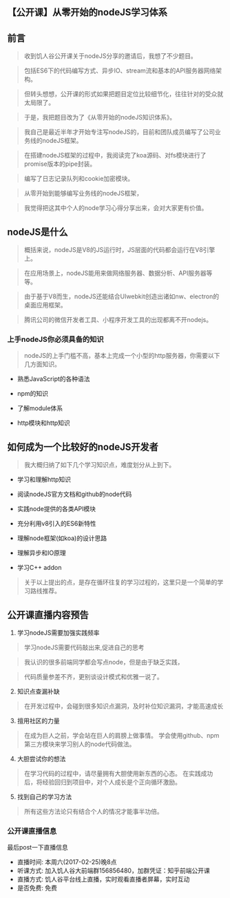 ## 【公开课】从零开始的nodeJS学习体系

## 前言

> 收到饥人谷公开课关于nodeJS分享的邀请后，我想了不少题目。

> 包括ES6下的代码编写方式、异步IO、stream流和基本的API服务器网络架构。

> 但转头想想，公开课的形式如果把题目定位比较细节化，往往针对的受众就太局限了。

> 于是，我把题目改为了《从零开始的nodeJS知识体系》。

> 我自己是最近半年才开始专注写nodeJS的，目前和团队成员编写了公司业务线的nodeJS框架。

> 在搭建nodeJS框架的过程中，我阅读完了koa源码、对fs模块进行了promise版本的pipe封装。

> 编写了日志记录队列和cookie加密模块。

> 从零开始到能够编写业务线的nodeJS框架，

> 我觉得把这其中个人的node学习心得分享出来，会对大家更有价值。


## nodeJS是什么

> 概括来说，nodeJS是V8的JS运行时，JS层面的代码都会运行在V8引擎上。

> 在应用场景上，nodeJS能用来做网络服务器、数据分析、API服务器等等。

> 由于基于V8而生，nodeJS还能结合UIwebkit创造出诸如nw、electron的桌面应用框架。

> 腾讯公司的微信开发者工具、小程序开发工具的出现都离不开nodejs。

### 上手nodeJS你必须具备的知识

> nodeJS的上手门槛不高，基本上完成一个小型的http服务器，你需要以下几方面知识。

- 熟悉JavaScript的各种语法

- npm的知识

- 了解module体系

- http模块和http知识


## 如何成为一个比较好的nodeJS开发者

> 我大概归纳了如下几个学习知识点，难度划分从上到下。

- 学习和理解http知识

- 阅读nodeJS官方文档和github的node代码

- 实践node提供的各类API模块

- 充分利用v8引入的ES6新特性

- 理解node框架(如koa)的设计思路

- 理解异步和IO原理

- 学习C++ addon

> 关于以上提出的点，是存在循环往复的学习过程的，这里只是一个简单的学习路线推荐。

## 公开课直播内容预告

1. 学习nodeJS需要加强实践频率

> 学习nodeJS需要代码敲出来,促进自己的思考

> 我认识的很多前端同学都会写点node，但是由于缺乏实践，

> 代码质量参差不齐，更别谈设计模式和优雅一说了。

2. 知识点查漏补缺

> 在开发过程中，会碰到很多知识点漏洞，及时补位知识漏洞，才能高速成长

3. 擅用社区的力量

> 在成为巨人之前，学会站在巨人的肩膀上做事情。
> 学会使用github、npm第三方模块来学习别人的node代码做法。

4. 大胆尝试你的想法

> 在学习代码的过程中，请尽量拥有大胆使用新东西的心态。
> 在实践成功后，将经验回归到项目中，对个人成长是个正向循环激励。

5. 找到自己的学习方法

> 所有这些方法论只有结合个人的情况才能事半功倍。

### 公开课直播信息

最后post一下直播信息

- 直播时间: 本周六(2017-02-25)晚8点
- 听课方式: 加入饥人谷大前端群156856480，加群凭证：知乎前端公开课
- 直播方式: 饥人谷平台线上直播，实时观看直播者屏幕，实时互动
- 是否免费: 免费













